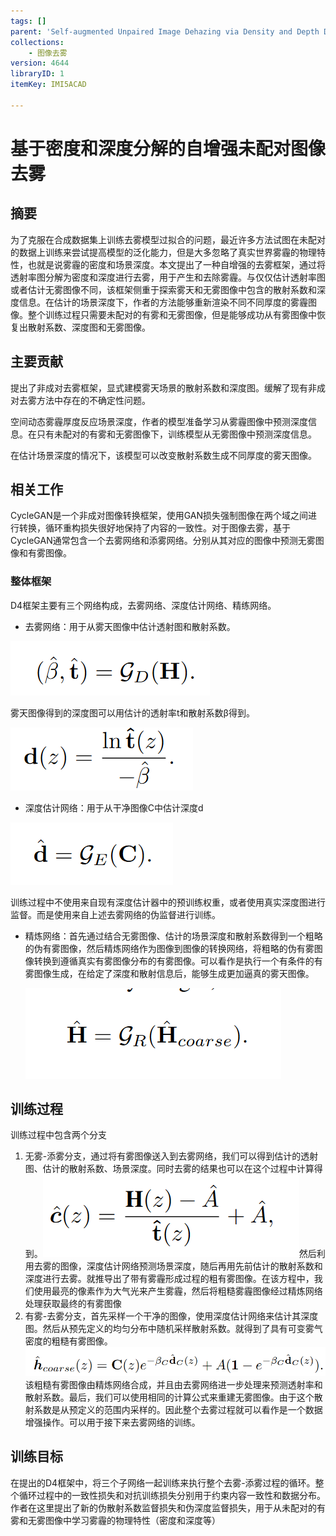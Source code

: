 ```yaml
---
tags: []
parent: 'Self-augmented Unpaired Image Dehazing via Density and Depth Decomposition'
collections:
    - 图像去雾
version: 4644
libraryID: 1
itemKey: IMI5ACAD

---
```

# 基于密度和深度分解的自增强未配对图像去雾

## 摘要

为了克服在合成数据集上训练去雾模型过拟合的问题，最近许多方法试图在未配对的数据上训练来尝试提高模型的泛化能力，但是大多忽略了真实世界雾霾的物理特性，也就是说雾霾的密度和场景深度。本文提出了一种自增强的去雾框架，通过将透射率图分解为密度和深度进行去雾，用于产生和去除雾霾。与仅仅估计透射率图或者估计无雾图像不同，该框架侧重于探索雾天和无雾图像中包含的散射系数和深度信息。在估计的场景深度下，作者的方法能够重新渲染不同不同厚度的雾霾图像。整个训练过程只需要未配对的有雾和无雾图像，但是能够成功从有雾图像中恢复出散射系数、深度图和无雾图像。

## 主要贡献

提出了非成对去雾框架，显式建模雾天场景的散射系数和深度图。缓解了现有非成对去雾方法中存在的不确定性问题。

空间动态雾霾厚度反应场景深度，作者的模型准备学习从雾霾图像中预测深度信息。在只有未配对的有雾和无雾图像下，训练模型从无雾图像中预测深度信息。

在估计场景深度的情况下，该模型可以改变散射系数生成不同厚度的雾天图像。

## 相关工作

CycleGAN是一个非成对图像转换框架，使用GAN损失强制图像在两个域之间进行转换，循环重构损失很好地保持了内容的一致性。对于图像去雾，基于CycleGAN通常包含一个去雾网络和添雾网络。分别从其对应的图像中预测无雾图像和有雾图像。

### 整体框架

D4框架主要有三个网络构成，去雾网络、深度估计网络、精练网络。

*   去雾网络：用于从雾天图像中估计透射图和散射系数。

![\<img alt="" data-attachment-key="C4PVMICB" width="319" height="87" src="attachments/C4PVMICB.png" ztype="zimage">](attachments/C4PVMICB.png)

雾天图像得到的深度图可以用估计的透射率t和散射系数β得到。

![\<img alt="" data-attachment-key="7G2GMT3T" width="292" height="101" src="attachments/7G2GMT3T.png" ztype="zimage">](attachments/7G2GMT3T.png)

*   深度估计网络：用于从干净图像C中估计深度d

![\<img alt="" data-attachment-key="C3B249AG" width="260" height="100" src="attachments/C3B249AG.png" ztype="zimage">](attachments/C3B249AG.png)

训练过程中不使用来自现有深度估计器中的预训练权重，或者使用真实深度图进行监督。而是使用来自上述去雾网络的伪监督进行训练。

*   精炼网络：首先通过结合无雾图像、估计的场景深度和散射系数得到一个粗略的伪有雾图像，然后精炼网络作为图像到图像的转换网络，将粗略的伪有雾图像转换到遵循真实有雾图像分布的有雾图像。可以看作是执行一个有条件的有雾图像生成，在给定了深度和散射信息后，能够生成更加逼真的雾天图像。

    ![\<img alt="" data-attachment-key="6C3E6LDB" width="409" height="145" src="attachments/6C3E6LDB.png" ztype="zimage">](attachments/6C3E6LDB.png)

## 训练过程

训练过程中包含两个分支

1.  无雾-添雾分支，通过将有雾图像送入到去雾网络，我们可以得到估计的透射图、估计的散射系数、场景深度。同时去雾的结果也可以在这个过程中计算得到。![\<img alt="" data-attachment-key="3Q6SIC7F" width="410" height="132" src="attachments/3Q6SIC7F.png" ztype="zimage">](attachments/3Q6SIC7F.png)然后利用去雾的图像，深度估计网络预测场景深度，随后再用先前估计的散射系数和深度进行去雾。就推导出了带有雾霾形成过程的粗有雾图像。![]()在该方程中，我们使用最亮的像素作为大气光来产生雾霾，然后将粗糙雾霾图像经过精炼网络处理获取最终的有雾图像
2.  有雾-去雾分支，首先采样一个干净的图像，使用深度估计网络来估计其深度图。然后从预先定义的均匀分布中随机采样散射系数。就得到了具有可变雾气密度的粗糙有雾图像。![\<img alt="" data-attachment-key="E7MX8JAF" width="816" height="79" src="attachments/E7MX8JAF.png" ztype="zimage">](attachments/E7MX8JAF.png)该粗糙有雾图像由精炼网络合成，并且由去雾网络进一步处理来预测透射率和散射系数。最后，我们可以使用相同的计算公式来重建无雾图像。由于这个散射系数是从预定义的范围内采样的。因此整个去雾过程就可以看作是一个数据增强操作。可以用于接下来去雾网络的训练。

## 训练目标

在提出的D4框架中，将三个子网络一起训练来执行整个去雾-添雾过程的循环。整个循环过程中的一致性损失和对抗训练损失分别用于约束内容一致性和数据分布。作者在这里提出了新的伪散射系数监督损失和伪深度监督损失，用于从未配对的有雾和无雾图像中学习雾霾的物理特性（密度和深度等）
